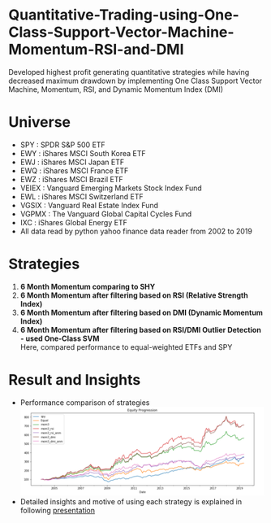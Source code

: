 # Quantitative-Trading-using-One-Class-Support-Vector-Machine-Momentum-RSI-and-DMI
Developed highest profit generating quantitative strategies while having decreased maximum drawdown by implementing One Class Support Vector Machine, Momentum, RSI, and Dynamic Momentum Index (DMI)

# Universe
* SPY : SPDR S&P 500 ETF<br/>
* EWY : iShares MSCI South Korea ETF<br/>
* EWJ : iShares MSCI Japan ETF<br/>
* EWQ : iShares MSCI France ETF<br/>
* EWZ : iShares MSCI Brazil ETF<br/>
* VEIEX : Vanguard Emerging Markets Stock Index Fund<br/>
* EWL : iShares MSCI Switzerland ETF<br/>
* VGSIX : Vanguard Real Estate Index Fund<br/>
* VGPMX : The Vanguard Global Capital Cycles Fund<br/>
* IXC : iShares Global Energy ETF<br/>
* All data read by python yahoo finance data reader from 2002 to 2019<br/>

# Strategies
1. __6 Month Momentum comparing to SHY__<br/>
2. __6 Month Momentum after filtering based on RSI (Relative Strength Index)__<br/>
3. __6 Month Momentum after filtering based on DMI (Dynamic Momentum Index)__<br/>
4. __6 Month Momentum after filtering based on RSI/DMI Outlier Detection - used One-Class SVM__<br/>
Here, compared performance to equal-weighted ETFs and SPY

# Result and Insights
* Performance comparison of strategies<br/>
![](/performance.png)<br/>
* Detailed insights and motive of using each strategy is explained in following [presentation]('https://drive.google.com/file/d/1qafUKXN-Xh8XQkP66m6vlD6IguDOD6fR/view?usp=sharing')
